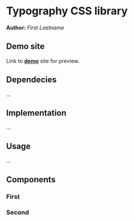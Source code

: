 # Typography CSS library
**Author:** *First Lastname*
## Demo site
Link to **[demo](https://pslib-cz.github.io/2021l4web-typographic-library-cirlicdalibor/)** site for preview.
## Dependecies
...
## Implementation
...
## Usage
...
## Components
### First
### Second
